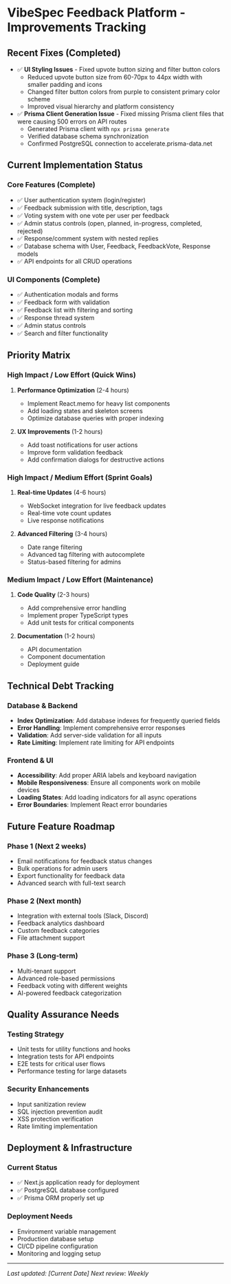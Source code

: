 # VibeSpec Feedback Platform - Improvements Tracking

## Recent Fixes (Completed)
- ✅ **UI Styling Issues** - Fixed upvote button sizing and filter button colors
  - Reduced upvote button size from 60-70px to 44px width with smaller padding and icons
  - Changed filter button colors from purple to consistent primary color scheme
  - Improved visual hierarchy and platform consistency
- ✅ **Prisma Client Generation Issue** - Fixed missing Prisma client files that were causing 500 errors on API routes
  - Generated Prisma client with `npx prisma generate`
  - Verified database schema synchronization
  - Confirmed PostgreSQL connection to accelerate.prisma-data.net

## Current Implementation Status

### Core Features (Complete)
- ✅ User authentication system (login/register)
- ✅ Feedback submission with title, description, tags
- ✅ Voting system with one vote per user per feedback
- ✅ Admin status controls (open, planned, in-progress, completed, rejected)
- ✅ Response/comment system with nested replies
- ✅ Database schema with User, Feedback, FeedbackVote, Response models
- ✅ API endpoints for all CRUD operations

### UI Components (Complete)
- ✅ Authentication modals and forms
- ✅ Feedback form with validation
- ✅ Feedback list with filtering and sorting
- ✅ Response thread system
- ✅ Admin status controls
- ✅ Search and filter functionality

## Priority Matrix

### High Impact / Low Effort (Quick Wins)
1. **Performance Optimization** (2-4 hours)
   - Implement React.memo for heavy list components
   - Add loading states and skeleton screens
   - Optimize database queries with proper indexing

2. **UX Improvements** (1-2 hours)
   - Add toast notifications for user actions
   - Improve form validation feedback
   - Add confirmation dialogs for destructive actions

### High Impact / Medium Effort (Sprint Goals)
1. **Real-time Updates** (4-6 hours)
   - WebSocket integration for live feedback updates
   - Real-time vote count updates
   - Live response notifications

2. **Advanced Filtering** (3-4 hours)
   - Date range filtering
   - Advanced tag filtering with autocomplete
   - Status-based filtering for admins

### Medium Impact / Low Effort (Maintenance)
1. **Code Quality** (2-3 hours)
   - Add comprehensive error handling
   - Implement proper TypeScript types
   - Add unit tests for critical components

2. **Documentation** (1-2 hours)
   - API documentation
   - Component documentation
   - Deployment guide

## Technical Debt Tracking

### Database & Backend
- **Index Optimization**: Add database indexes for frequently queried fields
- **Error Handling**: Implement comprehensive error responses
- **Validation**: Add server-side validation for all inputs
- **Rate Limiting**: Implement rate limiting for API endpoints

### Frontend & UI
- **Accessibility**: Add proper ARIA labels and keyboard navigation
- **Mobile Responsiveness**: Ensure all components work on mobile devices
- **Loading States**: Add loading indicators for all async operations
- **Error Boundaries**: Implement React error boundaries

## Future Feature Roadmap

### Phase 1 (Next 2 weeks)
- Email notifications for feedback status changes
- Bulk operations for admin users
- Export functionality for feedback data
- Advanced search with full-text search

### Phase 2 (Next month)
- Integration with external tools (Slack, Discord)
- Feedback analytics dashboard
- Custom feedback categories
- File attachment support

### Phase 3 (Long-term)
- Multi-tenant support
- Advanced role-based permissions
- Feedback voting with different weights
- AI-powered feedback categorization

## Quality Assurance Needs

### Testing Strategy
- Unit tests for utility functions and hooks
- Integration tests for API endpoints
- E2E tests for critical user flows
- Performance testing for large datasets

### Security Enhancements
- Input sanitization review
- SQL injection prevention audit
- XSS protection verification
- Rate limiting implementation

## Deployment & Infrastructure

### Current Status
- ✅ Next.js application ready for deployment
- ✅ PostgreSQL database configured
- ✅ Prisma ORM properly set up

### Deployment Needs
- Environment variable management
- Production database setup
- CI/CD pipeline configuration
- Monitoring and logging setup

---

*Last updated: [Current Date]*
*Next review: Weekly*